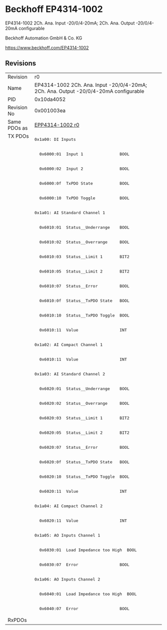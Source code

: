 # Beckhoff EP4314-1002

EP4314-1002 2Ch. Ana. Input -20/0/4-20mA; 2Ch. Ana. Output -20/0/4-20mA configurable

Beckhoff Automation GmbH & Co. KG

https://www.beckhoff.com/EP4314-1002

## Revisions
<table>
<tr >
<td>Revision</td>
<td>r0</td>
</tr>
<tr >
<td>Name</td>
<td>EP4314-1002 2Ch. Ana. Input -20/0/4-20mA; 2Ch. Ana. Output -20/0/4-20mA configurable</td>
</tr>
<tr >
<td>PID</td>
<td>0x10da4052</td>
</tr>
<tr >
<td>Revision No</td>
<td>0x001003ea</td>
</tr>
<tr >
<td>Same PDOs as</td>
<td><a href="EPP4314-1002">EPP4314-1002 r0</a></td>
</tr>
<tr class="txpdo">
<td rowspan=33 valign=top>TX PDOs</td>
<td><pre>0x1a00: DI Inputs</pre></td>
<td></td>
</tr>
<tr class="txpdo">
<td><pre>  0x6000:01  Input 1               BOOL</pre></td>
</tr>
<tr class="txpdo">
<td><pre>  0x6000:02  Input 2               BOOL</pre></td>
</tr>
<tr class="txpdo">
<td><pre>  0x6000:0f  TxPDO State           BOOL</pre></td>
</tr>
<tr class="txpdo">
<td><pre>  0x6000:10  TxPDO Toggle          BOOL</pre></td>
</tr>
<tr class="txpdo">
<td><pre>0x1a01: AI Standard Channel 1</pre></td>
</tr>
<tr class="txpdo">
<td><pre>  0x6010:01  Status__Underrange    BOOL</pre></td>
</tr>
<tr class="txpdo">
<td><pre>  0x6010:02  Status__Overrange     BOOL</pre></td>
</tr>
<tr class="txpdo">
<td><pre>  0x6010:03  Status__Limit 1       BIT2</pre></td>
</tr>
<tr class="txpdo">
<td><pre>  0x6010:05  Status__Limit 2       BIT2</pre></td>
</tr>
<tr class="txpdo">
<td><pre>  0x6010:07  Status__Error         BOOL</pre></td>
</tr>
<tr class="txpdo">
<td><pre>  0x6010:0f  Status__TxPDO State   BOOL</pre></td>
</tr>
<tr class="txpdo">
<td><pre>  0x6010:10  Status__TxPDO Toggle  BOOL</pre></td>
</tr>
<tr class="txpdo">
<td><pre>  0x6010:11  Value                 INT</pre></td>
</tr>
<tr class="txpdo">
<td><pre>0x1a02: AI Compact Channel 1</pre></td>
</tr>
<tr class="txpdo">
<td><pre>  0x6010:11  Value                 INT</pre></td>
</tr>
<tr class="txpdo">
<td><pre>0x1a03: AI Standard Channel 2</pre></td>
</tr>
<tr class="txpdo">
<td><pre>  0x6020:01  Status__Underrange    BOOL</pre></td>
</tr>
<tr class="txpdo">
<td><pre>  0x6020:02  Status__Overrange     BOOL</pre></td>
</tr>
<tr class="txpdo">
<td><pre>  0x6020:03  Status__Limit 1       BIT2</pre></td>
</tr>
<tr class="txpdo">
<td><pre>  0x6020:05  Status__Limit 2       BIT2</pre></td>
</tr>
<tr class="txpdo">
<td><pre>  0x6020:07  Status__Error         BOOL</pre></td>
</tr>
<tr class="txpdo">
<td><pre>  0x6020:0f  Status__TxPDO State   BOOL</pre></td>
</tr>
<tr class="txpdo">
<td><pre>  0x6020:10  Status__TxPDO Toggle  BOOL</pre></td>
</tr>
<tr class="txpdo">
<td><pre>  0x6020:11  Value                 INT</pre></td>
</tr>
<tr class="txpdo">
<td><pre>0x1a04: AI Compact Channel 2</pre></td>
</tr>
<tr class="txpdo">
<td><pre>  0x6020:11  Value                 INT</pre></td>
</tr>
<tr class="txpdo">
<td><pre>0x1a05: AO Inputs Channel 1</pre></td>
</tr>
<tr class="txpdo">
<td><pre>  0x6030:01  Load Impedance too High  BOOL</pre></td>
</tr>
<tr class="txpdo">
<td><pre>  0x6030:07  Error                 BOOL</pre></td>
</tr>
<tr class="txpdo">
<td><pre>0x1a06: AO Inputs Channel 2</pre></td>
</tr>
<tr class="txpdo">
<td><pre>  0x6040:01  Load Impedance too High  BOOL</pre></td>
</tr>
<tr class="txpdo">
<td><pre>  0x6040:07  Error                 BOOL</pre></td>
</tr>
<tr >
<td>RxPDOs</td>
<td></td>
</tr>
</table>
